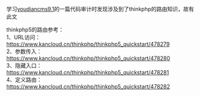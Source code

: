 学习[youdiancms9.1](https://mp.weixin.qq.com/s?__biz=MzI0NzEwOTM0MA==&mid=2652487798&idx=1&sn=13290cf04f6aef46a8ec95c464f45361&exportkey=AdwE90X9vINs8HukkiR5joM%3D&pass_ticket=TNsBAQAsfc54v%2BLAEiZ%2F7PeLaQAQj0i4BF05IyaOgeJ6GEleHU9BKvLvR6e6IA%2Fh&wx_header=0)的一篇代码审计时发现涉及到了thinkphp的路由知识，故有此文

thinkphp5的路由参考：  
1、URL访问：https://www.kancloud.cn/thinkphp/thinkphp5_quickstart/478279  
2、参数传入：https://www.kancloud.cn/thinkphp/thinkphp5_quickstart/478280  
3、隐藏入口：https://www.kancloud.cn/thinkphp/thinkphp5_quickstart/478281  
4、定义路由：https://www.kancloud.cn/thinkphp/thinkphp5_quickstart/478282
